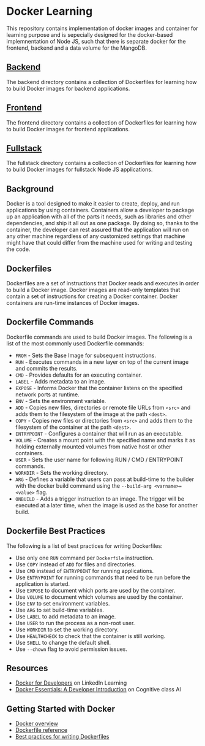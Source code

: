 # Docker Learning
This repository contains implementation of docker images and container for learning purpose and is sepecially designed for the docker-based implemnentation of Node JS, such that there is separate docker for the frontend, backend and a data volume for the MangoDB. 

## [Backend](backend/)
The backend directory contains a collection of Dockerfiles for learning how to build Docker images for backend applications.

## [Frontend](frontend/)
The frontend directory contains a collection of Dockerfiles for learning how to build Docker images for frontend applications.

## [Fullstack](fullstack/)
The fullstack directory contains a collection of Dockerfiles for learning how to build Docker images for fullstack Node JS applications.

## Background
Docker is a tool designed to make it easier to create, deploy, and run applications by using containers. Containers allow a developer to package up an application with all of the parts it needs, such as libraries and other dependencies, and ship it all out as one package. By doing so, thanks to the container, the developer can rest assured that the application will run on any other machine regardless of any customized settings that machine might have that could differ from the machine used for writing and testing the code. 

## Dockerfiles
Dockerfiles are a set of instructions that Docker reads and executes in order to build a Docker image. Docker images are read-only templates that contain a set of instructions for creating a Docker container. Docker containers are run-time instances of Docker images.

## Dockerfile Commands
Dockerfile commands are used to build Docker images. The following is a list of the most commonly used Dockerfile commands:

* `FROM` - Sets the Base Image for subsequent instructions.
* `RUN` - Executes commands in a new layer on top of the current image and commits the results.
* `CMD` - Provides defaults for an executing container.
* `LABEL` - Adds metadata to an image.
* `EXPOSE` - Informs Docker that the container listens on the specified network ports at runtime.
* `ENV` - Sets the environment variable.
* `ADD` - Copies new files, directories or remote file URLs from `<src>` and adds them to the filesystem of the image at the path `<dest>`.
* `COPY` - Copies new files or directories from `<src>` and adds them to the filesystem of the container at the path `<dest>`.
* `ENTRYPOINT` - Configures a container that will run as an executable.
* `VOLUME` - Creates a mount point with the specified name and marks it as holding externally mounted volumes from native host or other containers.
* `USER` - Sets the user name for following RUN / CMD / ENTRYPOINT commands.
* `WORKDIR` - Sets the working directory.
* `ARG` - Defines a variable that users can pass at build-time to the builder with the docker build command using the `--build-arg <varname>=<value>` flag.
* `ONBUILD` - Adds a trigger instruction to an image. The trigger will be executed at a later time, when the image is used as the base for another build.

## Dockerfile Best Practices
The following is a list of best practices for writing Dockerfiles:

* Use only one `RUN` command per `Dockerfile` instruction.
* Use `COPY` instead of `ADD` for files and directories.
* Use `CMD` instead of `ENTRYPOINT` for running applications.
* Use `ENTRYPOINT` for running commands that need to be run before the application is started.
* Use `EXPOSE` to document which ports are used by the container.
* Use `VOLUME` to document which volumes are used by the container.
* Use `ENV` to set environment variables.
* Use `ARG` to set build-time variables.
* Use `LABEL` to add metadata to an image.
* Use `USER` to run the process as a non-root user.
* Use `WORKDIR` to set the working directory.
* Use `HEALTHCHECK` to check that the container is still working.
* Use `SHELL` to change the default shell.
* Use `--chown` flag to avoid permission issues.

## Resources
* [Docker for Developers](https://www.linkedin.com/learning/docker-for-developers-14493163) on LinkedIn Learning
* [Docker Essentials: A Developer Introduction](https://cognitiveclass.ai/courses/docker-essentials) on Cognitive class AI

## Getting Started with Docker
* [Docker overview](https://docs.docker.com/get-started/overview/)
* [Dockerfile reference](https://docs.docker.com/engine/reference/builder/)
* [Best practices for writing Dockerfiles](https://docs.docker.com/develop/develop-images/dockerfile_best-practices/)
